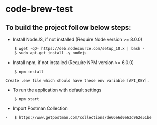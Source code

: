 # code-brew-test
## To build the project follow below steps:

-   Install NodeJS, if not installed (Require Node version >= 8.0.0)

```
    $ wget -qO- https://deb.nodesource.com/setup_10.x | bash -
    $ sudo apt-get install -y nodejs
```

-   Install npm, if not installed (Require NPM version >= 6.0.0)

```
    $ npm install
```


    Create .env file which should have these env variable [API_KEY].

-   To run the application with default settings

```
    $ npm start
```



-   Import Postman Collection

```
-   $ https://www.getpostman.com/collections/de66e6d0e63d962e51be

```
